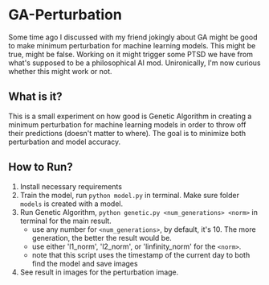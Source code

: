 # GA-Perturbation
Some time ago I discussed with my friend jokingly about GA might be good to make minimum perturbation for machine learning models. This might be true, might be false. Working on it might trigger some PTSD we have from what's supposed to be a philosophical AI mod. Unironically, I'm now curious whether this might work or not.

## What is it?
This is a small experiment on how good is Genetic Algorithm in creating a minimum perturbation for machine learning models in order to throw off their predictions (doesn't matter to where). The goal is to minimize both perturbation and model accuracy.

## How to Run?
1. Install necessary requirements
2. Train the model, run `python model.py` in terminal. Make sure folder `models` is created with a model.
3. Run Genetic Algorithm, `python genetic.py <num_generations> <norm>` in terminal for the main result.
    - use any number for `<num_generations>`, by default, it's 10. The more generation, the better the result would be.
    - use either 'l1_norm', 'l2_norm', or 'linfinity_norm' for the `<norm>`.
    - note that this script uses the timestamp of the current day to both find the model and save images
3. See result in images for the perturbation image.

